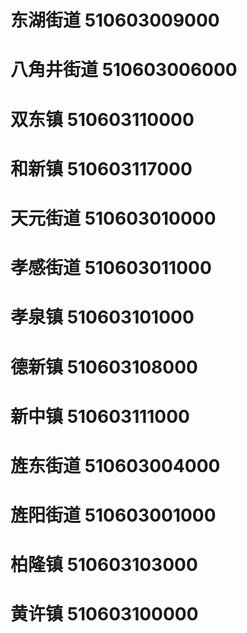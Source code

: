 # 东湖街道 510603009000
# 八角井街道 510603006000
# 双东镇 510603110000
# 和新镇 510603117000
# 天元街道 510603010000
# 孝感街道 510603011000
# 孝泉镇 510603101000
# 德新镇 510603108000
# 新中镇 510603111000
# 旌东街道 510603004000
# 旌阳街道 510603001000
# 柏隆镇 510603103000
# 黄许镇 510603100000
